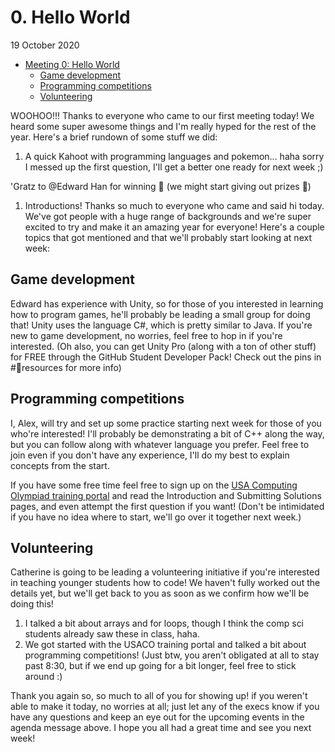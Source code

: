 # 0. Hello World

19 October 2020

* [Meeting 0: Hello World](0-hello-world.md#meeting-0-hello-world)
  * [Game development](0-hello-world.md#game-development)
  * [Programming competitions](0-hello-world.md#programming-competitions)
  * [Volunteering](0-hello-world.md#volunteering)

WOOHOO!!! Thanks to everyone who came to our first meeting today! We heard some super awesome things and I'm really hyped for the rest of the year. Here's a brief rundown of some stuff we did:

1. A quick Kahoot with programming languages and pokemon... haha sorry I messed up the first question, I'll get a better one ready for next week ;\)

'Gratz to @Edward Han for winning 🥳 \(we might start giving out prizes 👀\)

1. Introductions! Thanks so much to everyone who came and said hi today. We've got people with a huge range of backgrounds and we're super excited to try and make it an amazing year for everyone! Here's a couple topics that got mentioned and that we'll probably start looking at next week:

## Game development

Edward has experience with Unity, so for those of you interested in learning how to program games, he'll probably be leading a small group for doing that! Unity uses the language C\#, which is pretty similar to Java. If you're new to game development, no worries, feel free to hop in if you're interested. \(Oh also, you can get Unity Pro \(along with a ton of other stuff\) for FREE through the GitHub Student Developer Pack! Check out the pins in \#📙resources for more info\)

## Programming competitions

I, Alex, will try and set up some practice starting next week for those of you who're interested! I'll probably be demonstrating a bit of C++ along the way, but you can follow along with whatever language you prefer. Feel free to join even if you don't have any experience, I'll do my best to explain concepts from the start.

If you have some free time feel free to sign up on the [USA Computing Olympiad training portal](https://github.com/osa-computing-society/osacs/tree/66018504b37b381eb0733e49a13b9252c5485613/meeting-minutes/train.usaco.org) and read the Introduction and Submitting Solutions pages, and even attempt the first question if you want! \(Don't be intimidated if you have no idea where to start, we'll go over it together next week.\)

## Volunteering

Catherine is going to be leading a volunteering initiative if you're interested in teaching younger students how to code! We haven't fully worked out the details yet, but we'll get back to you as soon as we confirm how we'll be doing this!

1. I talked a bit about arrays and for loops, though I think the comp sci students already saw these in class, haha.
2. We got started with the USACO training portal and talked a bit about programming competitions! \(Just btw, you aren't obligated at all to stay past 8:30, but if we end up going for a bit longer, feel free to stick around :\)

Thank you again so, so much to all of you for showing up! if you weren't able to make it today, no worries at all; just let any of the execs know if you have any questions and keep an eye out for the upcoming events in the agenda message above. I hope you all had a great time and see you next week!

